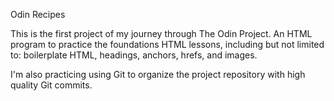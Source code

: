 Odin Recipes

This is the first project of my journey through The Odin Project. An HTML program to practice the foundations HTML lessons, including but not limited to: boilerplate HTML, headings, anchors, hrefs, and images. 

I'm also practicing using Git to organize the project repository with high quality Git commits. 

